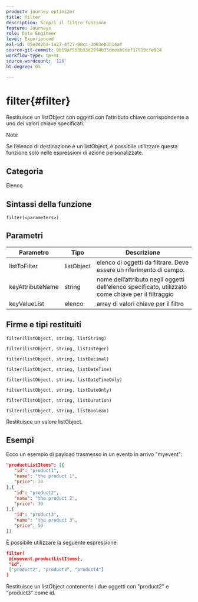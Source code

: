 ```yaml
---
product: journey optimizer
title: filter
description: Scopri il filtro funzione
feature: Journeys
role: Data Engineer
level: Experienced
exl-id: 05e3d2ba-1a27-4f27-88cc-3d83eb3b14af
source-git-commit: 0b19af568b33d29f4b35deeab6def17919cfe824
workflow-type: tm+mt
source-wordcount: '126'
ht-degree: 0%

---
```


# filter{#filter}

Restituisce un listObject con oggetti con l’attributo chiave corrispondente a uno dei valori chiave specificati.

>[!NOTE]
>
>Se l’elenco di destinazione è un listObject, è possibile utilizzare questa funzione solo nelle espressioni di azione personalizzate.

## Categoria

Elenco

## Sintassi della funzione

`filter(<parameters>)`

## Parametri

| Parametro | Tipo | Descrizione |
|-----------|------------------|------------------|
| listToFilter | listObject | elenco di oggetti da filtrare. Deve essere un riferimento di campo. |
| keyAttributeName | string | nome dell’attributo negli oggetti dell’elenco specificato, utilizzato come chiave per il filtraggio |
| keyValueList | elenco | array di valori chiave per il filtro |

## Firme e tipi restituiti

`filter(listObject, string, listString)`

`filter(listObject, string, listInteger)`

`filter(listObject, string, listDecimal)`

`filter(listObject, string, listDateTime)`

`filter(listObject, string, listDateTimeOnly)`

`filter(listObject, string, listDateOnly)`

`filter(listObject, string, listDuration)`

`filter(listObject, string, listBoolean)`

Restituisce un valore listObject.

## Esempi

Ecco un esempio di payload trasmesso in un evento in arrivo &quot;myevent&quot;:

```json
"productListItems": [{
   "id": "product1",
   "name": "the product 1",
   "price": 20
},{
   "id": "product2",
   "name": "the product 2",
   "price": 30
},{
   "id": "product3",
   "name": "the product 3",
   "price": 50
}]
```

È possibile utilizzare la seguente espressione:

```json
filter(
 @{myevent.productListItems},
 "id", 
 ["product2", "product3", "product4"]
)
```

Restituisce un listObject contenente i due oggetti con &quot;product2&quot; e &quot;product3&quot; come id.

